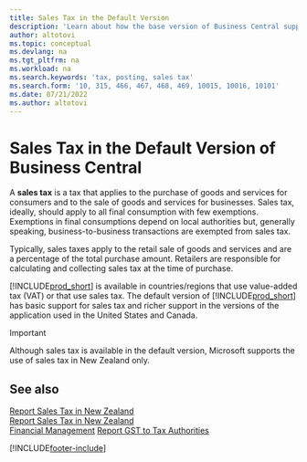 ```yaml
---
title: Sales Tax in the Default Version
description: 'Learn about how the base version of Business Central supports sales tax, and get a description of the basic concept.'
author: altotovi
ms.topic: conceptual
ms.devlang: na
ms.tgt_pltfrm: na
ms.workload: na
ms.search.keywords: 'tax, posting, sales tax'
ms.search.form: '10, 315, 466, 467, 468, 469, 10015, 10016, 10101'
ms.date: 07/21/2022
ms.author: altotovi
---
```


# Sales Tax in the Default Version of Business Central

A **sales tax** is a tax that applies to the purchase of goods and services for consumers and to the sale of goods and services for businesses. Sales tax, ideally, should apply to all final consumption with few exemptions. Exemptions in final consumptions depend on local authorities but, generally speaking, business-to-business transactions are exempted from sales tax.  

Typically, sales taxes apply to the retail sale of goods and services and are a percentage of the total purchase amount. Retailers are responsible for calculating and collecting sales tax at the time of purchase.  

[!INCLUDE[prod_short](includes/prod_short.md)] is available in countries/regions that use value-added tax (VAT) or that use sales tax. The default version of [!INCLUDE[prod_short](includes/prod_short.md)] has basic support for sales tax and richer support in the versions of the application used in the United States and Canada.

> [!IMPORTANT]
> Although sales tax is available in the default version, Microsoft supports the use of sales tax in New Zealand only.

## See also

[Report Sales Tax in New Zealand](localfunctionality/UnitedStates/us-sales-tax.md)  
[Report Sales Tax in New Zealand](localfunctionality/canada/ca-sales-tax.md)  
[Financial Management](finance.md)
[Report GST to Tax Authorities](finance-how-report-vat.md)

[!INCLUDE[footer-include](includes/footer-banner.md)]
